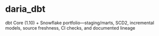 # daria_dbt
dbt Core (1.10) + Snowflake portfolio—staging/marts, SCD2, incremental models, source freshness, CI checks, and documented lineage
